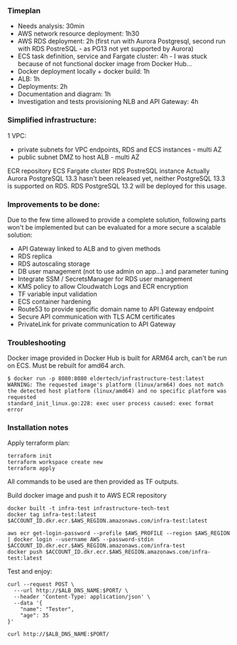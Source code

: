 ### Timeplan
* Needs analysis: 30min
* AWS network resource deployment: 1h30
* AWS RDS deployment: 2h (first run with Aurora Postgresql, second run with RDS PostreSQL - as PG13 not yet supported by Aurora)
* ECS task definition, service and Fargate cluster: 4h - I was stuck because of not functional docker image from Docker Hub...
* Docker deployment locally + docker build: 1h
* ALB: 1h
* Deployments: 2h
* Documentation and diagram: 1h
* Investigation and tests provisioning NLB and API Gateway: 4h

### Simplified infrastructure:
1 VPC:
* private subnets for VPC endpoints, RDS and ECS instances - multi AZ
* public subnet DMZ to host ALB - multi AZ

ECR repository
ECS Fargate cluster
RDS PostreSQL instance
Actually Aurora PostgreSQL 13.3 hasn't been released yet, neither PostgreSQL 13.3 is supported on RDS. RDS PostgreSQL 13.2 will be deployed for this usage.

### Improvements to be done:
Due to the few time allowed to provide a complete solution, following parts won't be implemented but can be evaluated for a more secure a scalable solution:
* API Gateway linked to ALB and to given methods
* RDS replica
* RDS autoscaling storage
* DB user management (not to use admin on app...) and parameter tuning
* Integrate SSM / SecretsManager for RDS user management
* KMS policy to allow Cloudwatch Logs and ECR encryption
* TF variable input validation
* ECS container hardening
* Route53 to provide specific domain name to API Gateway endpoint
* Secure API communication with TLS ACM certificates
* PrivateLink for private communication to API Gateway

### Troubleshooting
Docker image provided in Docker Hub is built for ARM64 arch, can't be run on ECS. Must be rebuilt for amd64 arch.
```
$ docker run -p 8080:8080 eldertech/infrastructure-test:latest
WARNING: The requested image's platform (linux/arm64) does not match the detected host platform (linux/amd64) and no specific platform was requested
standard_init_linux.go:228: exec user process caused: exec format error
```

### Installation notes
Apply terraform plan:
```
terraform init
terraform workspace create new
terraform apply
```

All commands to be used are then provided as TF outputs.

Build docker image and push it to AWS ECR repository
```
docker built -t infra-test infrastructure-tech-test
docker tag infra-test:latest $ACCOUNT_ID.dkr.ecr.$AWS_REGION.amazonaws.com/infra-test:latest

aws ecr get-login-password --profile $AWS_PROFILE --region $AWS_REGION | docker login --username AWS --password-stdin $ACCOUNT_ID.dkr.ecr.$AWS_REGION.amazonaws.com/infra-test
docker push $ACCOUNT_ID.dkr.ecr.$AWS_REGION.amazonaws.com/infra-test:latest
```

Test and enjoy:
```
curl --request POST \
  ---url http://$ALB_DNS_NAME:$PORT/ \
  --header 'Content-Type: application/json' \
  --data '{
	"name": "Tester",
	"age": 35
}'

curl http://$ALB_DNS_NAME:$PORT/
```
